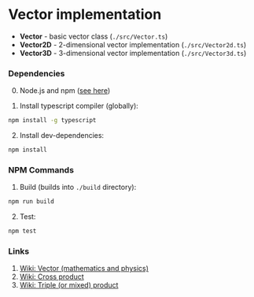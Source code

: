 # Vector implementation

- **Vector** - basic vector class (`./src/Vector.ts`)
- **Vector2D** - 2-dimensional vector implementation (`./src/Vector2d.ts`)
- **Vector3D** - 3-dimensional vector implementation (`./src/Vector3d.ts`) 

### Dependencies

0. Node.js and npm ([see here](https://nodejs.org/))

1. Install typescript compiler (globally):

```bash
npm install -g typescript
```

2. Install dev-dependencies:

```bash
npm install
```


### NPM Commands

1. Build (builds into `./build` directory):

```bash
npm run build
```

2. Test:

```bash
npm test
```

### Links

1. [Wiki: Vector (mathematics and physics)](https://en.wikipedia.org/wiki/Vector_(mathematics_and_physics))
2. [Wiki: Cross product](https://en.wikipedia.org/wiki/Cross_product)
3. [Wiki: Triple (or mixed) product](https://en.wikipedia.org/wiki/Triple_product)